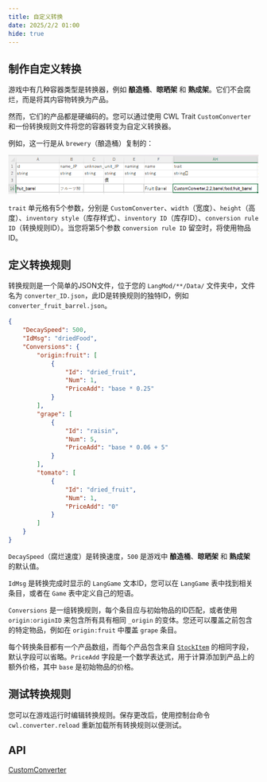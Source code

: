 ```yaml
---
title: 自定义转换
date: 2025/2/2 01:00
hide: true
---
```


## 制作自定义转换

游戏中有几种容器类型是转换器，例如 **酿造桶**、**晾晒架** 和 **熟成架**。它们不会腐烂，而是将其内容物转换为产品。

然而，它们的产品都是硬编码的。您可以通过使用 CWL Trait `CustomConverter` 和一份转换规则文件将您的容器转变为自定义转换器。

例如，这一行是从 `brewery`（酿造桶）复制的：

![](../../assets/fruit_barrel.png)

`trait` 单元格有5个参数，分别是 `CustomConverter`、`width`（宽度）、`height`（高度）、`inventory style`（库存样式）、`inventory ID`（库存ID）、`conversion rule ID`（转换规则ID）。当您将第5个参数 `conversion rule ID` 留空时，将使用物品ID。

## 定义转换规则

转换规则是一个简单的JSON文件，位于您的 `LangMod/**/Data/` 文件夹中，文件名为 `converter_ID.json`，此ID是转换规则的独特ID，例如 `converter_fruit_barrel.json`。
```json
{
    "DecaySpeed": 500,
    "IdMsg": "driedFood",
    "Conversions": {
        "origin:fruit": [
            {
                "Id": "dried_fruit",
                "Num": 1,
                "PriceAdd": "base * 0.25"
            }
        ],
        "grape": [
            {
                "Id": "raisin",
                "Num": 5,
                "PriceAdd": "base * 0.06 + 5"
            }
        ],
        "tomato": [
            {
                "Id": "dried_fruit",
                "Num": 1,
                "PriceAdd": "0"
            }
        ]
    }
}
```

`DecaySpeed`（腐烂速度）是转换速度，`500` 是游戏中 **酿造桶**、**晾晒架** 和 **熟成架** 的默认值。

`IdMsg` 是转换完成时显示的 `LangGame` 文本ID，您可以在 `LangGame` 表中找到相关条目，或者在 `Game` 表中定义自己的短语。

<LinkCard t="Lang/Game" u="https://docs.google.com/spreadsheets/d/1cje2GHiKwjBd_YLYWqWlddm2YLsYnRiB/edit?gid=1110671768#gid=1110671768" />

`Conversions` 是一组转换规则，每个条目应与初始物品的ID匹配，或者使用 `origin:originID` 来包含所有具有相同 `_origin` 的变体。您还可以覆盖之前包含的特定物品，例如在 `origin:fruit` 中覆盖 `grape` 条目。

每个转换条目都有一个产品数组，而每个产品包含来自 [`StockItem`](../Character%20角色/2_merchant) 的相同字段，默认字段可以省略。`PriceAdd` 字段是一个数学表达式，用于计算添加到产品上的额外价格，其中 `base` 是初始物品的价格。

## 测试转换规则

您可以在游戏运行时编辑转换规则。保存更改后，使用控制台命令 `cwl.converter.reload` 重新加载所有转换规则以便测试。

## API

[CustomConverter](../API/Custom/converter)